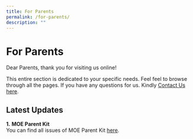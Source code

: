 ```yaml
---
title: For Parents
permalink: /for-parents/
description: ""
---
```



For Parents
===========

Dear Parents, thank you for visiting us online!  
  

This entire section is dedicated to your specific needs. Feel feel to browse through all the pages. If you have any questions for us. Kindly [Contact Us here](/contact-us/permalink/).

Latest Updates
--------------

 

**1.** **MOE Parent Kit**  
You can find all issues of MOE Parent Kit [here](https://www.moe.gov.sg/parentkit).  
  
